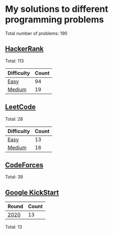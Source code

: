 # My solutions to different programming problems

Total number of problems: 190

## [HackerRank][hackerrank]

Total: 113

| Difficulty                  | Count |
| --------------------------- | ----- |
| [Easy][hackerrank_easy]     | 94    |
| [Medium][hackerrank_medium] | 19    |

## [LeetCode][leetcode]

Total: 28

| Difficulty                | Count |
| ------------------------- | ----- |
| [Easy][leetcode_easy]     | 13    |
| [Medium][leetcode_medium] | 16    |

## [CodeForces][codeforces]

Total: 39

## [Google KickStart][kickstart]
| Round                  | Count |
| ---------------------- | ----- |
| [2020][kickstart_2020] | 13    |

Total: 13

[hackerrank]: ./HackerRank
[hackerrank_easy]: ./HackerRank/Easy
[hackerrank_medium]: ./HackerRank/Medium
[leetcode]: ./LeetCode
[leetcode_easy]: ./LeetCode/Easy
[leetcode_medium]: ./LeetCode/Medium
[codeforces]: ./CodeForces
[kickstart]: ./GoogleKickStart
[kickstart_2020]: ./GoogleKickStart/2020